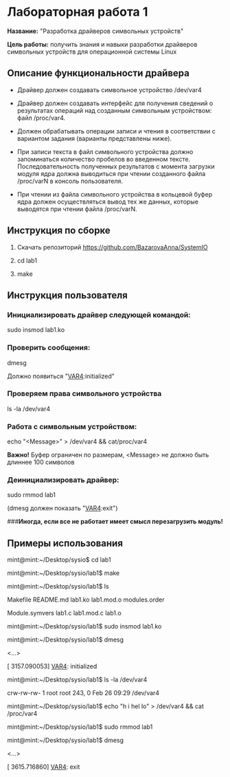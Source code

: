 # Лабораторная работа 1

**Название:** "Разработка драйверов символьных устройств"

**Цель работы:** получить знания и навыки разработки драйверов символьных устройств для операционной системы Linux

## Описание функциональности драйвера

* Драйвер должен создавать символьное устройство /dev/var4

* Драйвер должен создавать интерфейс для получения сведений о результатах операций над созданным символьным устройством: файл /proc/var4.

* Должен обрабатывать операции записи и чтения в соответствии с вариантом задания (варианты представлены ниже).

* При записи текста в файл символьного устройства должно запоминаться количество пробелов во введенном тексте. Последовательность полученных результатов с момента загрузки модуля ядра должна выводиться при чтении созданного файла /proc/varN в консоль пользователя.

* При чтении из файла символьного устройства в кольцевой буфер ядра должен осуществляться вывод тех же данных, которые выводятся при чтении файла /proc/varN.


## Инструкция по сборке

1. Скачать репозиторий https://github.com/BazarovaAnna/SystemIO

2. cd lab1

3. make

## Инструкция пользователя

### Инициализировать драйвер следующей командой:

sudo insmod lab1.ko

### Проверить сообщения:

dmesg

Должно появиться "[VAR4]:initialized"

### Проверяем права символьного устройства

ls -la /dev/var4

### Работа с символьным устройством:

echo "\<Message\>" > /dev/var4 && cat/proc/var4

**Важно!** Буфер ограничен по размерам, \<Message\> не должно быть длиннее 100 символов

### Деинициализировать драйвер:

sudo rmmod lab1

(dmesg должен показать "[VAR4]:exit")

###**Иногда, если все не работает имеет смысл перезагрузить модуль!**

## Примеры использования

mint@mint:\~/Desktop/sysio$ cd lab1

mint@mint:\~/Desktop/sysio/lab1$ make

mint@mint:\~/Desktop/sysio/lab1$ ls

Makefile        README.md  lab1.ko     lab1.mod.o  modules.order

Module.symvers  lab1.c     lab1.mod.c  lab1.o

mint@mint:\~/Desktop/sysio/lab1$ sudo insmod lab1.ko

mint@mint:\~/Desktop/sysio/lab1$ dmesg

\<...\>

[ 3157.090053] [VAR4]: initialized

mint@mint:\~/Desktop/sysio/lab1$ ls -la /dev/var4

crw-rw-rw- 1 root root 243, 0 Feb 26 09:29 /dev/var4

mint@mint:\~/Desktop/sysio/lab1$ echo "h i hel lo" > /dev/var4 && cat /proc/var4

[VAR4]: 3 

mint@mint:\~/Desktop/sysio/lab1$ sudo rmmod lab1

mint@mint:\~/Desktop/sysio/lab1$ dmesg

\<...\>

[ 3615.716860] [VAR4]: exit
